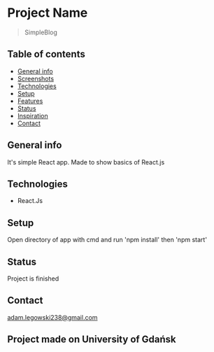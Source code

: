 # Project Name
> SimpleBlog

## Table of contents
* [General info](#general-info)
* [Screenshots](#screenshots)
* [Technologies](#technologies)
* [Setup](#setup)
* [Features](#features)
* [Status](#status)
* [Inspiration](#inspiration)
* [Contact](#contact)

## General info
It's simple React app. Made to show basics of React.js

## Technologies
* React.Js

## Setup
Open directory of app with cmd and run 'npm install' then 'npm start'


## Status
Project is finished

## Contact
adam.legowski238@gmail.com


## Project made on University of Gdańsk
